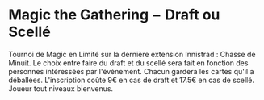 # Magic the Gathering − Draft ou Scellé

Tournoi de Magic en Limité sur la dernière extension Innistrad : Chasse de Minuit. 
Le choix entre faire du draft et du scellé sera fait en fonction des personnes intéressées par l'événement. Chacun gardera les cartes qu'il a déballées. 
L'inscription coûte 9€ en cas de draft et 17.5€ en cas de scellé. 
Joueur tout niveaux bienvenus.


